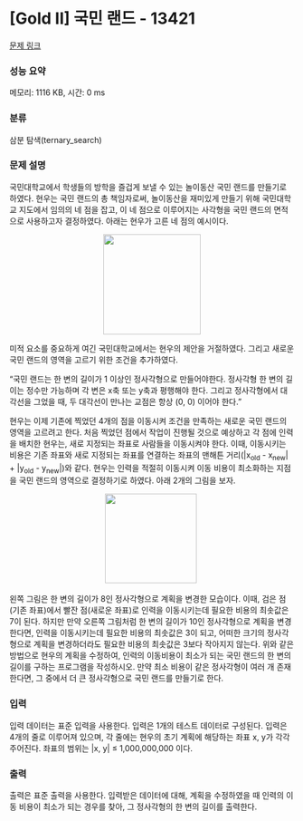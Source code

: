 # [Gold II] 국민 랜드 - 13421 

[문제 링크](https://www.acmicpc.net/problem/13421) 

### 성능 요약

메모리: 1116 KB, 시간: 0 ms

### 분류

삼분 탐색(ternary_search)

### 문제 설명

<p>국민대학교에서 학생들의 방학을 즐겁게 보낼 수 있는 놀이동산 국민 랜드를 만들기로 하였다. 현우는 국민 랜드의 총 책임자로써, 놀이동산을 재미있게 만들기 위해 국민대학교 지도에서 임의의 네 점을 잡고, 이 네 점으로 이루어지는 사각형을 국민 랜드의 면적으로 사용하고자 결정하였다. 아래는 현우가 고른 네 점의 예시이다.</p>

<p style="text-align:center"><img alt="" src="" style="height:177px; width:172px"></p>

<p>미적 요소를 중요하게 여긴 국민대학교에서는 현우의 제안을 거절하였다. 그리고 새로운 국민 랜드의 영역을 고르기 위한 조건을 추가하였다.</p>

<p>“국민 랜드는 한 변의 길이가 1 이상인 정사각형으로 만들어야한다. 정사각형 한 변의 길이는 정수만 가능하며 각 변은 x축 또는 y축과 평행해야 한다. 그리고 정사각형에서 대각선을 그었을 때, 두 대각선이 만나는 교점은 항상 (0, 0) 이어야 한다.”</p>

<p>현우는 이제 기존에 찍었던 4개의 점을 이동시켜 조건을 만족하는 새로운 국민 랜드의 영역을 고르려고 한다. 처음 찍었던 점에서 작업이 진행될 것으로 예상하고 각 점에 인력을 배치한 현우는, 새로 지정되는 좌표로 사람들을 이동시켜야 한다. 이때, 이동시키는 비용은 기존 좌표와 새로 지정되는 좌표를 연결하는 좌표의 맨해튼 거리(|x<sub>old</sub> - x<sub>new</sub>| + |y<sub>old</sub> - y<sub>new</sub>|)와 같다. 현우는 인력을 적절히 이동시켜 이동 비용이 최소화하는 지점을 국민 랜드의 영역으로 결정하기로 하였다. 아래 2개의 그림을 보자.</p>

<p style="text-align:center"><img alt="" src="" style="height:158px; width:162px"> <img alt="" src=""></p>

<p>왼쪽 그림은 한 변의 길이가 8인 정사각형으로 계획을 변경한 모습이다. 이때, 검은 점(기존 좌표)에서 빨잔 점(새로운 좌표)로 인력을 이동시키는데 필요한 비용의 최솟값은 7이 된다. 하지만 만약 오른쪽 그림처럼 한 변의 길이가 10인 정사각형으로 계획을 변경한다면, 인력을 이동시키는데 필요한 비용의 최솟값은 3이 되고, 어떠한 크기의 정사각형으로 계획을 변경하더라도 필요한 비용의 최솟값은 3보다 작아지지 않는다. 위와 같은 방법으로 현우의 계획을 수정하여, 인력의 이동비용이 최소가 되는 국민 랜드의 한 변의 길이를 구하는 프로그램을 작성하시오. 만약 최소 비용이 같은 정사각형이 여러 개 존재한다면, 그 중에서 더 큰 정사각형으로 국민 랜드를 만들기로 한다.</p>

### 입력 

 <p>입력 데이터는 표준 입력을 사용한다. 입력은 1개의 테스트 데이터로 구성된다. 입력은 4개의 줄로 이루어져 있으며, 각 줄에는 현우의 초기 계획에 해당하는 좌표 x, y가 각각 주어진다. 좌표의 범위는 |x, y| ≤ 1,000,000,000 이다.</p>

### 출력 

 <p>출력은 표준 출력을 사용한다. 입력받은 데이터에 대해, 계획을 수정하였을 때 인력의 이동 비용이 최소가 되는 경우를 찾아, 그 정사각형의 한 변의 길이를 출력한다.</p>

